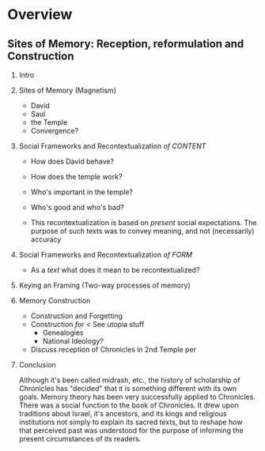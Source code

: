# Overview

## Sites of Memory: Reception, reformulation and Construction

1. Intro
2. Sites of Memory (Magnetism)
   * David
   * Saul
   * the Temple
   * Convergence?
3. Social Frameworks and Recontextualization *of CONTENT*
   * How does David behave?
   * How does the temple work?
   * Who's important in the temple?
   * Who's good and who's bad?

   * This recontextualization is based on *present* social expectations. The purpose of such texts was to convey meaning, and not (necessarily) accuracy

4. Social Frameworks and Recontextualization *of FORM*
   * As a *text* what does it mean to be recontextualized?
  
5. Keying an Framing (Two-way processes of memory)
    <!-- Leads into discussions of memory construction. This is the turning point in the chapter where I go from talking about memory being received and reformulated (understanding the past in terms of the present) to memory construction and its effect on how societies understand the present (how understanding the past effects one understanding of the present) -->

6. Memory Construction
   * Construction and Forgetting
   * Construction *for* < See utopia stuff
     * Genealogies
     * National Ideology? 
   * Discuss reception of Chronicles in 2nd Temple per
7. Conclusion
    <!-- The purpose of Chronicles is not to "explain" Sam--Kings. -->
    Although it's been called midrash, etc., the history of scholarship of Chronicles has "decided" that it is something different with its own goals. Memory theory has been very successfully applied to Chronicles. There was a social function to the book of Chronicles. It drew upon traditions about Israel, it's ancestors, and its kings and religious institutions not simply to explain its sacred texts, but to reshape how that perceived past was understood for the purpose of informing the present circumstances of its readers.